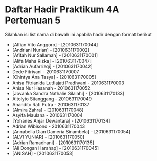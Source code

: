 # Daftar Hadir Praktikum 4A Pertemuan 5
Silahkan isi list nama di bawah ini apabila hadir dengan format berikut

- [Alfian Vito Anggoro] - [2010631170044]
- [Andriani Nurian] - [2010631170002]
- [Afifah Nur Sallamah] - [2010631170001]
- [Alifa Maha Rizka] - [2010631170047]
- [Adrian Aufarrizqi] - [2010631170042]
- Dede Fitriyani - 2010631170007
- [Chintya Ana Tasya] - [2010631170005]
- Anisa Fitrianida Lutfiajati Pradhyani - 2010631170003
- Anisa Nur Hasanah - 2010631170052
- [Jovanka Sandra Nathalie Silalahi] - [2010631170133]
- Altolyto Sitanggang - 2010631170049
- Anandito Rafi Putra - 2010631170137
- [Almira Zahra] - [2010631170048]
- Asyifa Maulana - 2010631170004
- [Yohanes Anjar Dewantara] - [2010631170134]
- Adrian Wibisono - 2010631170043
- [Annabella Dian Dameria Sinambela] - [2010631170054] 
- [ALVI YUNIAR] - [2010631170050]
- [Adrian Ramadhani] - [2010631170135]
- [Ali Dongan Harahap] - [2010631170045]
- [ANISAH] - [2010631170053]
